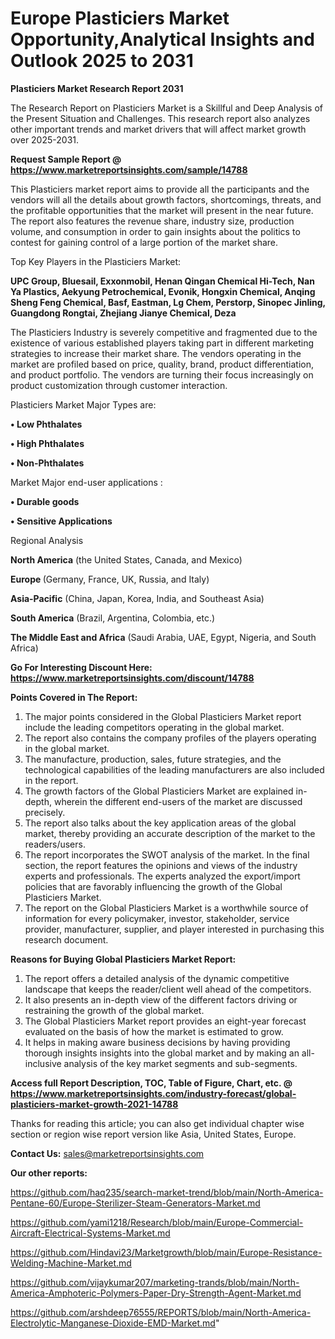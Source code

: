 # Europe Plasticiers Market Opportunity,Analytical Insights and Outlook 2025 to 2031

<strong>Plasticiers Market Research Report 2031</strong>

The Research Report on Plasticiers Market is a Skillful and Deep Analysis of the Present Situation and Challenges. This research report also analyzes other important trends and market drivers that will affect market growth over 2025-2031.

<strong>Request Sample Report @ <a href=https://www.marketreportsinsights.com/sample/14788>https://www.marketreportsinsights.com/sample/14788</a></strong>

This Plasticiers market report aims to provide all the participants and the vendors will all the details about growth factors, shortcomings, threats, and the profitable opportunities that the market will present in the near future. The report also features the revenue share, industry size, production volume, and consumption in order to gain insights about the politics to contest for gaining control of a large portion of the market share.

Top Key Players in the Plasticiers Market:

<strong>UPC Group, Bluesail, Exxonmobil, Henan Qingan Chemical Hi-Tech, Nan Ya Plastics, Aekyung Petrochemical, Evonik, Hongxin Chemical, Anqing Sheng Feng Chemical, Basf, Eastman, Lg Chem, Perstorp, Sinopec Jinling, Guangdong Rongtai, Zhejiang Jianye Chemical, Deza</strong>

The Plasticiers Industry is severely competitive and fragmented due to the existence of various established players taking part in different marketing strategies to increase their market share. The vendors operating in the market are profiled based on price, quality, brand, product differentiation, and product portfolio. The vendors are turning their focus increasingly on product customization through customer interaction.

Plasticiers Market Major Types are:

<strong>• Low Phthalates

• High Phthalates

• Non-Phthalates</strong>

Market Major end-user applications :

<strong>• Durable goods

• Sensitive Applications</strong>

Regional Analysis

</u><strong><b>North America</b></strong> (the United States, Canada, and Mexico)

<strong><b>Europe </b></strong>(Germany, France, UK, Russia, and Italy)

<strong><b>Asia-Pacific</b></strong> (China, Japan, Korea, India, and Southeast Asia)

<strong><b>South America</b></strong> (Brazil, Argentina, Colombia, etc.)

<strong><b>The Middle East and Africa</b></strong> (Saudi Arabia, UAE, Egypt, Nigeria, and South Africa)

<strong>Go For Interesting Discount Here: <a href=https://www.marketreportsinsights.com/discount/14788>https://www.marketreportsinsights.com/discount/14788</a></strong>

<strong>Points Covered in The Report:</strong>
<ol>
  <li>The major points considered in the Global Plasticiers Market report include the leading competitors operating in the global market.</li>
  <li>The report also contains the company profiles of the players operating in the global market.</li>
  <li>The manufacture, production, sales, future strategies, and the technological capabilities of the leading manufacturers are also included in the report.</li>
  <li>The growth factors of the Global Plasticiers Market are explained in-depth, wherein the different end-users of the market are discussed precisely.</li>
  <li>The report also talks about the key application areas of the global market, thereby providing an accurate description of the market to the readers/users.</li>
  <li>The report incorporates the SWOT analysis of the market. In the final section, the report features the opinions and views of the industry experts and professionals. The experts analyzed the export/import policies that are favorably influencing the growth of the Global Plasticiers Market.</li>
  <li>The report on the Global Plasticiers Market is a worthwhile source of information for every policymaker, investor, stakeholder, service provider, manufacturer, supplier, and player interested in purchasing this research document.</li>
</ol>
<strong>Reasons for Buying Global Plasticiers Market Report:</strong>

<ol>
  <li>The report offers a detailed analysis of the dynamic competitive landscape that keeps the reader/client well ahead of the competitors.</li>
  <li>It also presents an in-depth view of the different factors driving or restraining the growth of the global market.</li>
  <li>The Global Plasticiers Market report provides an eight-year forecast evaluated on the basis of how the market is estimated to grow.</li>
  <li>It helps in making aware business decisions by having providing thorough insights insights into the global market and by making an all-inclusive analysis of the key market segments and sub-segments.</li>
</ol>
<strong>Access full Report Description, TOC, Table of Figure, Chart, etc. @ <a href=https://www.marketreportsinsights.com/industry-forecast/global-plasticiers-market-growth-2021-14788>https://www.marketreportsinsights.com/industry-forecast/global-plasticiers-market-growth-2021-14788</a></strong>


Thanks for reading this article; you can also get individual chapter wise section or region wise report version like Asia, United States, Europe.

<strong>Contact Us:</strong>
sales@marketreportsinsights.com

<strong>Our other reports:</strong>

<a href=https://github.com/haq235/search-market-trend/blob/main/North-America-Pentane-60/Europe-Sterilizer-Steam-Generators-Market.md>https://github.com/haq235/search-market-trend/blob/main/North-America-Pentane-60/Europe-Sterilizer-Steam-Generators-Market.md</a>

<a href=https://github.com/yami1218/Research/blob/main/Europe-Commercial-Aircraft-Electrical-Systems-Market.md>https://github.com/yami1218/Research/blob/main/Europe-Commercial-Aircraft-Electrical-Systems-Market.md</a>

<a href=https://github.com/Hindavi23/Marketgrowth/blob/main/Europe-Resistance-Welding-Machine-Market.md>https://github.com/Hindavi23/Marketgrowth/blob/main/Europe-Resistance-Welding-Machine-Market.md</a>

<a href=https://github.com/vijaykumar207/marketing-trands/blob/main/North-America-Amphoteric-Polymers-Paper-Dry-Strength-Agent-Market.md>https://github.com/vijaykumar207/marketing-trands/blob/main/North-America-Amphoteric-Polymers-Paper-Dry-Strength-Agent-Market.md</a>

<a href=https://github.com/arshdeep76555/REPORTS/blob/main/North-America-Electrolytic-Manganese-Dioxide-EMD-Market.md>https://github.com/arshdeep76555/REPORTS/blob/main/North-America-Electrolytic-Manganese-Dioxide-EMD-Market.md</a>"
